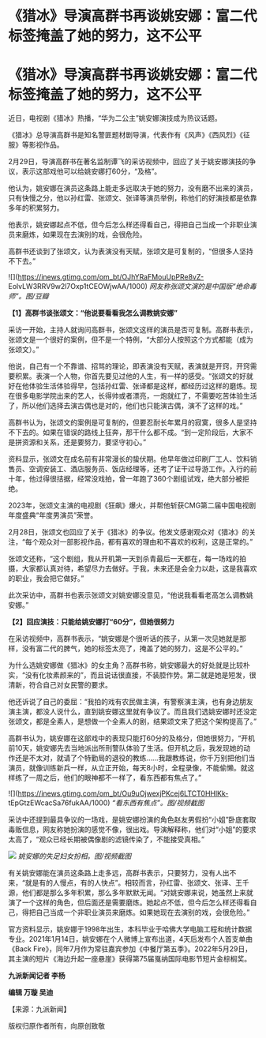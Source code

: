 # 《猎冰》导演高群书再谈姚安娜：富二代标签掩盖了她的努力，这不公平

# 《猎冰》导演高群书再谈姚安娜：富二代标签掩盖了她的努力，这不公平

近日，电视剧《猎冰》热播，“华为二公主”姚安娜演技成为热议话题。

《猎冰》总导演高群书是知名警匪题材剧导演，代表作有《风声》《西风烈》《征服》等影视作品。

2月29日，导演高群书在著名监制谭飞的采访视频中，回应了关于姚安娜演技的争议，表示这部戏他可以给姚安娜打60分，“及格”。

他认为，姚安娜在演员这条路上能走多远取决于她的努力，没有磨不出来的演员，只有快慢之分，他以孙红雷、张颂文、张译等演员举例，称他们的好演技都是依靠多年的积累努力。

他表示，姚安娜起点不低，但今后怎么样还得看自己，得把自己当成一个非职业演员来磨炼，如果现在去演别的戏，会很危险。

高群书还谈到了张颂文，认为表演没有天赋，张颂文是可复制的，“但很多人坚持不下去。”

![](https://inews.gtimg.com/om_bt/OJhYRaFMouUpPRe8vZ-
EolvLW3RRV9w2l7Oxp1tCEOWjwAA/1000) _网友称张颂文演的是中国版“绝命毒师”。图/豆瓣_

**【1】高群书谈张颂文：“他说要看看我怎么调教姚安娜”**

采访一开始，主持人就询问高群书，张颂文这样的演员是否可复制。高群书表示，张颂文是一个很好的案例，但不是一个特例，“大部分人按照这个方式都能（成为张颂文）。”

他说，自己有一个不靠谱、招骂的理论，即表演没有天赋，表演就是开窍，开窍需要积累。表演一个人物，你首先要见过他的人生，有一样的感受。“张颂文的好就好在他体验生活体验得早，包括孙红雷、张译都是这样，都经历过这样的磨炼。现在很多电影学院出来的艺人，长得帅或者漂亮，一炮就红了，不需要吃苦体验生活了，所以他们选择去演古偶也是对的，他们也只能演古偶，演不了这样的戏。”

高群书认为，张颂文的案例是可复制的，但要忍耐长年累月的寂寞，很多人是坚持不下去的。如果在错误的路线上狂奔，那干什么都不成。“到一定阶段后，大家不是拼资源和关系，还是要努力，要坚守初心。”

资料显示，张颂文在成名前有非常漫长的蛰伏期。他早年做过印刷厂工人、饮料销售员、空调安装工、酒店服务员、饭店经理等，还考了证干过导游工作。入行的前十年，他过得很拮据，经常没戏拍，曾一年跑了360个剧组试戏，绝大部分被拒绝。

2023年，张颂文主演的电视剧《狂飙》爆火，并帮他斩获CMG第二届中国电视剧年度盛典“年度男演员”荣誉。

2月28日，张颂文也回应了关于《猎冰》的争议。他发文感谢观众对《猎冰》的关注，“每个观众对一部影视作品，都有喜欢的理由和不喜欢的权利，这是正常的。”

张颂文还称，“这个剧组，我从开机第一天到杀青最后一天都在，每一场戏的拍摄，大家都认真对待，希望尽力去做好。于我，未来还是会全力以赴，这是我喜欢的职业，我会把它做好。”

此次采访中，高群书也表示张颂文对姚安娜没意见，“他说我看看老高怎么调教姚安娜。”

**【2】回应演技：只能给姚安娜打“60分”，但她很努力**

在采访视频中，高群书表示，“姚安娜是个很听话的孩子，从第一次见她就是那样，没有富二代的脾气，她的标签太亮了，掩盖了她的努力，这是不公平的。”

为什么选姚安娜做《猎冰》的女主角？高群书称，姚安娜最大的好处就是比较朴实，“没有化妆素颜来的”，而且说话很直接，不装腔作势。第二就是她是短发，很清新，符合自己对女民警的要求。

他还诉说了自己的委屈：“我拍的戏有农民做主演，有警察演主演，也有身边朋友演主演，都没人说什么，直到姚安娜这里就有争议了。而且我们选姚安娜时还没定张颂文，都是全素人，是想做一个全素人的剧，结果颂文来了把这个架构提高了。”

高群书认为，姚安娜在这部戏中的表现只能打60分的及格分，但她很努力，“开机前10天，姚安娜先去当地派出所刑警队体验了生活。但开机之后，我发现她的动作还是不太对，就请了个特勤局的退役的教练……我跟教练说，你千万别把他们当演员，就像训练新兵一样，从立正开始，每天8小时，全程录像，不能偷懒。就这样练了一周之后，他们的眼神都不一样了，看东西都有焦点了。”

![](https://inews.gtimg.com/om_bt/Ou9uOjwexjPKcej6LTCT0HHlKk-
tEpGtzEWcacSa76fukAA/1000) _“看东西有焦点”。图/视频截图_

采访中还提到最具争议的一场戏，是姚安娜扮演的角色赵友男假扮“小姐”卧底套取毒贩信息，网友称她扮演的感觉不像，很出戏。导演解释称，他们对“小姐”的要求太高了，“观众已经长期被偶像剧的滤镜传染了，不能接受真相。”

![](https://inews.gtimg.com/om_bt/O5Xzv0tW03QbNm7XUCpdhceBsrLAP4gsItwU2svdzcNSoAA/1000)
_姚安娜的失足妇女扮相。图/视频截图_

有关姚安娜能在演员这条路上走多远，高群书表示，只要努力，没有人出不来，“就是有的人慢点，有的人快点”。相较而言，孙红雷、张颂文、张译、王千源，他们都是那么多年积累，那么多年默默无闻。“对姚安娜来说，她虽然上来就演了一个这样的角色，但后面还是需要磨炼。她起点不低，但今后怎么样还得看自己，得把自己当成一个非职业演员来磨炼。如果她现在去演别的戏，会很危险。”

官方资料显示，姚安娜于1998年出生，本科毕业于哈佛大学电脑工程和统计数据专业。2021年1月14日，姚安娜在个人微博上宣布出道，4天后发布个人首支单曲《Back
Fire》，同年7月作为常驻嘉宾参加《中餐厅第五季》。2022年5月29日，其主演的短片《海边升起一座悬崖》获得第75届戛纳国际电影节短片金棕榈奖。

**九派新闻记者 李杨**

**编辑 万璇 吴迪**

【来源：九派新闻】

版权归原作者所有，向原创致敬


